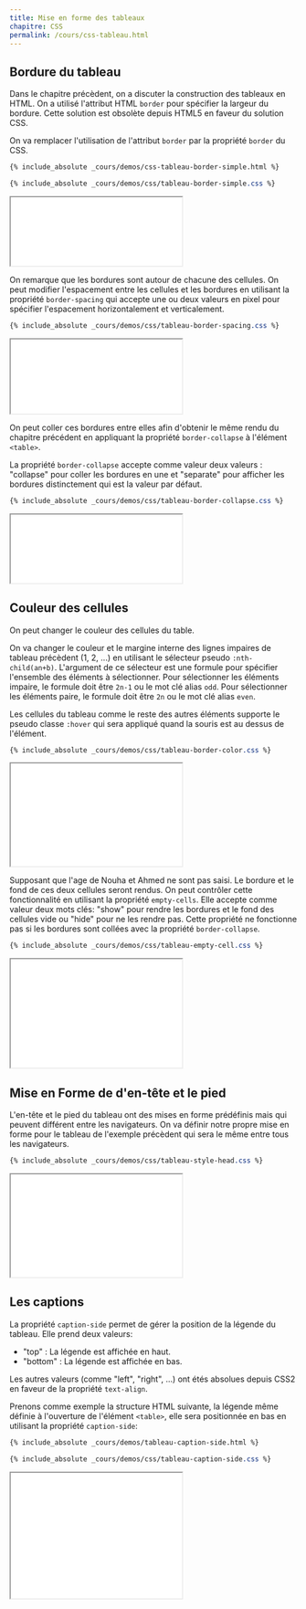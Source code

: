 ```yaml
---
title: Mise en forme des tableaux
chapitre: CSS
permalink: /cours/css-tableau.html
---
```


Bordure du tableau
------------------

Dans le chapitre précèdent, on a discuter la construction des tableaux en HTML.
On a utilisé l'attribut HTML `border` pour spécifier la largeur du bordure.
Cette solution est obsolète depuis HTML5 en faveur du solution CSS.

On va remplacer l'utilisation de l'attribut `border` par la propriété `border`
du CSS.

```html
{% include_absolute _cours/demos/css-tableau-border-simple.html %}
```

```css
{% include_absolute _cours/demos/css/tableau-border-simple.css %}
```

<p>
  <iframe height='120' scrolling='no' src='demos/css-tableau-border-simple.html'></iframe>
</p>

On remarque que les bordures sont autour de chacune des cellules. On peut
modifier l'espacement entre les cellules et les bordures en utilisant la
propriété `border-spacing` qui accepte une ou deux valeurs en pixel pour
spécifier l'espacement horizontalement et verticalement.

```css
{% include_absolute _cours/demos/css/tableau-border-spacing.css %}
```

<p>
  <iframe height='130' scrolling='no' src='demos/tableau-border-spacing.html'></iframe>
</p>

On peut coller ces bordures entre elles afin d'obtenir le même rendu du
chapitre précédent en appliquant la propriété `border-collapse` à l'élément
`<table>`.

La propriété `border-collapse` accepte comme valeur deux valeurs : "collapse"
pour coller les bordures en une et "separate" pour afficher les bordures
distinctement qui est la valeur par défaut.

```css
{% include_absolute _cours/demos/css/tableau-border-collapse.css %}
```

<p>
  <iframe height='120' scrolling='no' src='demos/tableau-border-collapse.html'></iframe>
</p>

Couleur des cellules
--------------------

On peut changer le couleur des cellules du table.

On va changer le couleur et le margine interne des lignes impaires de tableau
précèdent (1, 2, ...) en utilisant le sélecteur pseudo `:nth-child(an+b)`.
L'argument de ce sélecteur est une formule pour spécifier l'ensemble des
éléments à sélectionner. Pour sélectionner les éléments impaire, le formule
doit être `2n-1` ou le mot clé alias `odd`. Pour sélectionner les éléments
paire, le formule doit être `2n` ou le mot clé alias `even`.

Les cellules du tableau comme le reste des autres éléments supporte le pseudo
classe `:hover` qui sera appliqué quand la souris est au dessus de l'élément.

```css
{% include_absolute _cours/demos/css/tableau-border-color.css %}
```

<p>
  <iframe height='180' scrolling='no' src='demos/tableau-border-color.html'></iframe>
</p>

Supposant que l'age de Nouha et Ahmed ne sont pas saisi. Le bordure et le fond
de ces deux cellules seront rendus. On peut contrôler cette fonctionnalité en
utilisant la propriété `empty-cells`. Elle accepte comme valeur deux mots clés:
"show" pour rendre les bordures et le fond des cellules vide ou "hide" pour
ne les rendre pas. Cette propriété ne fonctionne pas si les bordures sont
collées avec la propriété `border-collapse`.

```css
{% include_absolute _cours/demos/css/tableau-empty-cell.css %}
```

<p>
  <iframe height='190' scrolling='no' src='demos/tableau-empty-cell.html'></iframe>
</p>

Mise en Forme de d'en-tête et le pied
-------------------------------------

L'en-tête et le pied du tableau ont des mises en forme prédéfinis mais qui
peuvent différent entre les navigateurs. On va définir notre propre mise en
forme pour le tableau de l'exemple précèdent qui sera le même entre tous les
navigateurs.

```css
{% include_absolute _cours/demos/css/tableau-style-head.css %}
```

<p>
  <iframe height='180' scrolling='no' src='demos/tableau-style-head.html'></iframe>
</p>

Les captions
------------

La propriété `caption-side` permet de gérer la position de la légende du
tableau. Elle prend deux valeurs:

- "top" : La légende est affichée en haut.
- "bottom" : La légende est affichée en bas.

Les autres valeurs (comme "left", "right", ...) ont étés absolues depuis CSS2
en faveur de la propriété `text-align`.

Prenons comme exemple la structure HTML suivante, la légende même définie à
l'ouverture de l'élément `<table>`, elle sera positionnée en bas en utilisant
la propriété `caption-side`:

```html
{% include_absolute _cours/demos/tableau-caption-side.html %}
```

```css
{% include_absolute _cours/demos/css/tableau-caption-side.css %}
```

<p>
  <iframe height='220' scrolling='no' src='demos/tableau-caption-side.html'></iframe>
</p>
